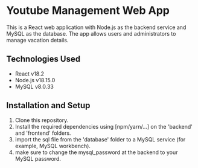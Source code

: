 # Youtube Management Web App

This is a React web application with Node.js as the backend service and MySQL as the database. The app allows users and administrators to manage vacation details.

## Technologies Used

- React v18.2
- Node.js v18.15.0
- MySQL v8.0.33

## Installation and Setup

1. Clone this repository.
2. Install the required dependencies using [npm/yarn/...] on the 'backend' and 'frontend' folders.
3. import the sql file from the 'database' folder to a MySQL service (for example, MySQL workbench).
4. make sure to change the mysql_password at the backend to your MySQL password.